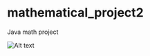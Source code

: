 mathematical_project2
=====================

Java math project

![Alt text](./203hotline_previw.png?raw=true "Optional Title")
